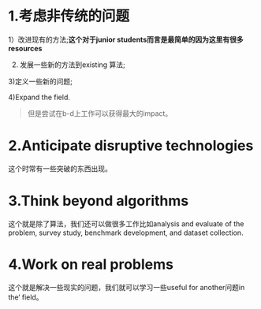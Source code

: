# 1.考虑非传统的问题
1）改进现有的方法;**这个对于junior students而言是最简单的因为这里有很多resources**

2) 发展一些新的方法到existing 算法;

3)定义一些新的问题;

4)Expand the field.

>但是尝试在b-d上工作可以获得最大的impact。

# 2.Anticipate disruptive technologies

这个时常有一些突破的东西出现。

# 3.Think beyond algorithms
这个就是除了算法，我们还可以做很多工作比如analysis and evaluate of the problem, survey study, benchmark development, and dataset collection.

# 4.Work on real problems
这个就是解决一些现实的问题，我们就可以学习一些useful for another问题in the‘ field。
